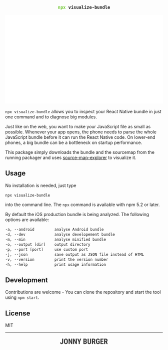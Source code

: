 <p>
    <h3 align="center"><code><span style="color: #72C834">npx</span> visualize-bundle</code></h3>
</p>
<p align="center">
<img src="https://github.com/JonnyBurger/npx-visualize-bundle/raw/master/npx-visualize-bundle.gif"/>
</p>
<p> </p>
<p> </p>



`npx visualize-bundle` allows you to inspect your React Native bundle in just one command and to diagnose big modules.

Just like on the web, you want to make your JavaScript file as small as possible. Whenever your app opens, the phone needs to parse the whole JavaScript bundle before it can run the React Native code. On lower-end phones, a big bundle can be a bottleneck on startup performance.

This package simply downloads the bundle and the sourcemap from the running packager and uses [source-map-explorer](https://github.com/danvk/source-map-explorer) to visualize it.

## Usage

No installation is needed, just type

```sh
npx visualize-bundle
```

into the command line. The `npx` command is available with npm 5.2 or later.

By default the iOS production bundle is being analyzed.
The following options are available:

```
-a, --android         analyse Android bundle 
-d, --dev             analyse developement bundle
-m, --min             analyse minified bundle
-o, --output [dir]    output directory
-p, --port [port]     use custom port
-j, --json            save output as JSON file instead of HTML
-v, --version         print the version number
-h, --help            print usage information
```

## Development

Contributions are welcome - You can clone the repository and start the tool using `npm start`.

## License
MIT

---

<p align="center">
    <a href="https://twitter.com/JNYBGR">
        <img src="https://github.com/JonnyBurger/npx-visualize-bundle/raw/master/credit.png" height="28"/>
    </a>
</p>
